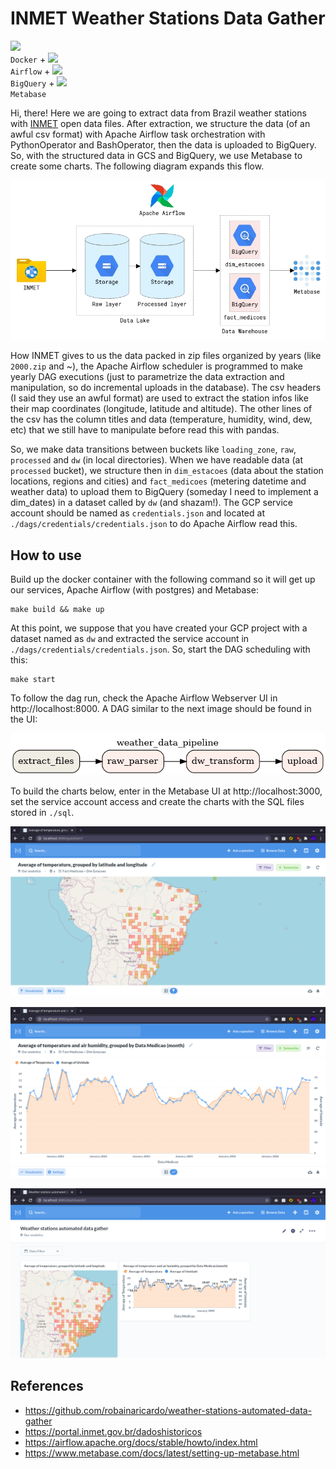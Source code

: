 # INMET Weather Stations Data Gather

<code><img height="20" src="https://cdn.iconscout.com/icon/free/png-512/docker-226091.png"> Docker</code> +
<code><img height="20" src="https://avatars2.githubusercontent.com/u/33643075?s=280&v=4"> Airflow</code> +
<code><img height="20" src="https://www.clipartmax.com/png/middle/200-2001825_bigquery-analytics-data-warehouse-google-cloud-big-query-icon.png"> BigQuery</code> +
<code><img height="20" src="https://iconape.com/wp-content/files/yn/80805/svg/metabase.svg"> Metabase</code>

Hi, there! Here we are going to extract data from Brazil weather stations with [INMET](https://portal.inmet.gov.br/dadoshistoricos) open data files. After extraction, we structure the data (of an awful csv format) with Apache Airflow task orchestration with PythonOperator and BashOperator, then the data is uploaded to BigQuery. So, with the structured data in GCS and BigQuery, we use Metabase to create some charts. The following diagram expands this flow.

![](./img/architecture.png)

How INMET gives to us the data packed in zip files organized by years (like `2000.zip` and ~), the Apache Airflow scheduler is programmed to make yearly DAG executions (just to parametrize the data extraction and manipulation, so do incremental uploads in the database). The csv headers (I said they use an awful format) are used to extract the station infos like their map coordinates (longitude, latitude and altitude). The other lines of the csv has the column titles and data (temperature, humidity, wind, dew, etc) that we still have to manipulate before read this with pandas.

So, we make data transitions between buckets like `loading_zone`, `raw`, `processed` and `dw` (in local directories). When we have readable data (at `processed` bucket), we structure then in `dim_estacoes` (data about the station locations, regions and cities) and `fact_medicoes` (metering datetime and weather data) to upload them to BigQuery (someday I need to implement a dim_dates) in a dataset called by `dw` (and shazam!). The GCP service account should be named as `credentials.json` and located at `./dags/credentials/credentials.json` to do Apache Airflow read this.

## How to use

Build up the docker container with the following command so it will get up our services, Apache Airflow (with postgres) and Metabase:

```console
make build && make up
```

At this point, we suppose that you have created your GCP project with a dataset named as `dw` and extracted the service account in `./dags/credentials/credentials.json`. So, start the DAG scheduling with this:

```console
make start
```

To follow the dag run, check the Apache Airflow Webserver UI in http://localhost:8000. A DAG similar to the next image should be found in the UI:

![](img/pipeline.png)

To build the charts below, enter in the Metabase UI at http://localhost:3000, set the service account access and create the charts with the SQL files stored in `./sql`.

![](img/map_chart.png)

![](img/line_chart.png)

![](img/dashboard.png)

## References

- https://github.com/robainaricardo/weather-stations-automated-data-gather
- https://portal.inmet.gov.br/dadoshistoricos
- https://airflow.apache.org/docs/stable/howto/index.html
- https://www.metabase.com/docs/latest/setting-up-metabase.html
